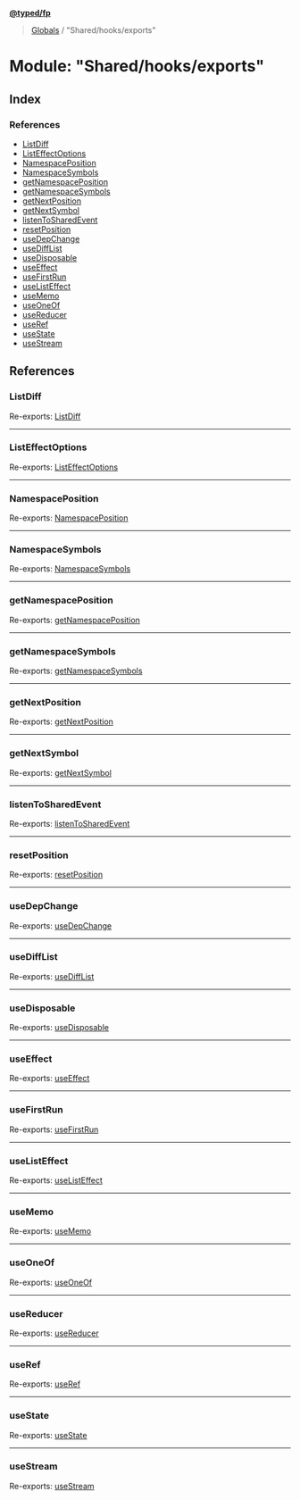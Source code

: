 **[@typed/fp](../README.md)**

> [Globals](../globals.md) / "Shared/hooks/exports"

# Module: "Shared/hooks/exports"

## Index

### References

* [ListDiff](_shared_hooks_exports_.md#listdiff)
* [ListEffectOptions](_shared_hooks_exports_.md#listeffectoptions)
* [NamespacePosition](_shared_hooks_exports_.md#namespaceposition)
* [NamespaceSymbols](_shared_hooks_exports_.md#namespacesymbols)
* [getNamespacePosition](_shared_hooks_exports_.md#getnamespaceposition)
* [getNamespaceSymbols](_shared_hooks_exports_.md#getnamespacesymbols)
* [getNextPosition](_shared_hooks_exports_.md#getnextposition)
* [getNextSymbol](_shared_hooks_exports_.md#getnextsymbol)
* [listenToSharedEvent](_shared_hooks_exports_.md#listentosharedevent)
* [resetPosition](_shared_hooks_exports_.md#resetposition)
* [useDepChange](_shared_hooks_exports_.md#usedepchange)
* [useDiffList](_shared_hooks_exports_.md#usedifflist)
* [useDisposable](_shared_hooks_exports_.md#usedisposable)
* [useEffect](_shared_hooks_exports_.md#useeffect)
* [useFirstRun](_shared_hooks_exports_.md#usefirstrun)
* [useListEffect](_shared_hooks_exports_.md#uselisteffect)
* [useMemo](_shared_hooks_exports_.md#usememo)
* [useOneOf](_shared_hooks_exports_.md#useoneof)
* [useReducer](_shared_hooks_exports_.md#usereducer)
* [useRef](_shared_hooks_exports_.md#useref)
* [useState](_shared_hooks_exports_.md#usestate)
* [useStream](_shared_hooks_exports_.md#usestream)

## References

### ListDiff

Re-exports: [ListDiff](_shared_hooks_usedifflist_.md#listdiff)

___

### ListEffectOptions

Re-exports: [ListEffectOptions](_shared_hooks_uselisteffect_.md#listeffectoptions)

___

### NamespacePosition

Re-exports: [NamespacePosition](_shared_hooks_namespaceposition_.md#namespaceposition)

___

### NamespaceSymbols

Re-exports: [NamespaceSymbols](_shared_hooks_namespacesymbols_.md#namespacesymbols)

___

### getNamespacePosition

Re-exports: [getNamespacePosition](_shared_hooks_namespaceposition_.md#getnamespaceposition)

___

### getNamespaceSymbols

Re-exports: [getNamespaceSymbols](_shared_hooks_namespacesymbols_.md#getnamespacesymbols)

___

### getNextPosition

Re-exports: [getNextPosition](_shared_hooks_getnextposition_.md#getnextposition)

___

### getNextSymbol

Re-exports: [getNextSymbol](_shared_hooks_getnextsymbol_.md#getnextsymbol)

___

### listenToSharedEvent

Re-exports: [listenToSharedEvent](_shared_hooks_listentosharedevent_.md#listentosharedevent)

___

### resetPosition

Re-exports: [resetPosition](_shared_hooks_resetposition_.md#resetposition)

___

### useDepChange

Re-exports: [useDepChange](_shared_hooks_usedepchange_.md#usedepchange)

___

### useDiffList

Re-exports: [useDiffList](_shared_hooks_usedifflist_.md#usedifflist)

___

### useDisposable

Re-exports: [useDisposable](_shared_hooks_usedisposable_.md#usedisposable)

___

### useEffect

Re-exports: [useEffect](_shared_hooks_useeffect_.md#useeffect)

___

### useFirstRun

Re-exports: [useFirstRun](_shared_hooks_usefirstrun_.md#usefirstrun)

___

### useListEffect

Re-exports: [useListEffect](_shared_hooks_uselisteffect_.md#uselisteffect)

___

### useMemo

Re-exports: [useMemo](_shared_hooks_usememo_.md#usememo)

___

### useOneOf

Re-exports: [useOneOf](_shared_hooks_useoneof_.md#useoneof)

___

### useReducer

Re-exports: [useReducer](_shared_hooks_usereducer_.md#usereducer)

___

### useRef

Re-exports: [useRef](_shared_hooks_useref_.md#useref)

___

### useState

Re-exports: [useState](_shared_hooks_usestate_.md#usestate)

___

### useStream

Re-exports: [useStream](_shared_hooks_usestream_.md#usestream)
